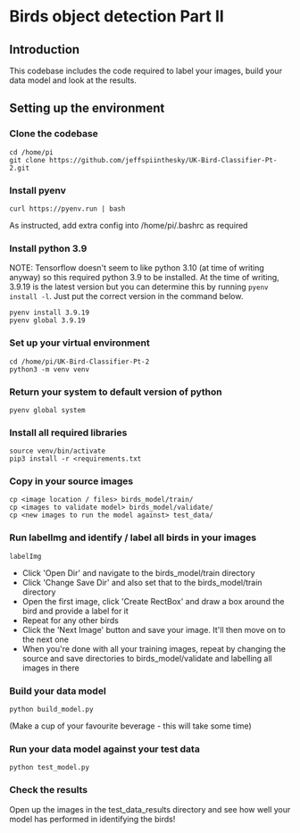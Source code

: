# Birds object detection Part II

## Introduction
This codebase includes the code required to label your images, build your data model and look at the results.

## Setting up the environment
### Clone the codebase
```
cd /home/pi
git clone https://github.com/jeffspiinthesky/UK-Bird-Classifier-Pt-2.git
```

### Install pyenv
```
curl https://pyenv.run | bash
```
As instructed, add extra config into /home/pi/.bashrc as required

### Install python 3.9
NOTE: Tensorflow doesn't seem to like python 3.10 (at time of writing anyway) so this required python 3.9 to be installed. At the time of writing, 3.9.19 is the latest version but you can determine this by running ```pyenv install -l```. Just put the correct version in the command below.
```
pyenv install 3.9.19
pyenv global 3.9.19
```

### Set up your virtual environment
```
cd /home/pi/UK-Bird-Classifier-Pt-2
python3 -m venv venv
```

### Return your system to default version of python
```
pyenv global system
```

### Install all required libraries
```
source venv/bin/activate
pip3 install -r <requirements.txt
```

### Copy in your source images
```
cp <image location / files> birds_model/train/
cp <images to validate model> birds_model/validate/
cp <new images to run the model against> test_data/
```

### Run labelImg and identify / label all birds in your images
```
labelImg
```
* Click 'Open Dir' and navigate to the birds_model/train directory
* Click 'Change Save Dir' and also set that to the birds_model/train directory
* Open the first image, click 'Create RectBox' and draw a box around the bird and provide a label for it
* Repeat for any other birds
* Click the 'Next Image' button and save your image. It'll then move on to the next one
* When you're done with all your training images, repeat by changing the source and save directories to birds_model/validate and labelling all images in there

### Build your data model
```
python build_model.py
```
(Make a cup of your favourite beverage - this will take some time)

### Run your data model against your test data
```
python test_model.py
```

### Check the results
Open up the images in the test_data_results directory and see how well your model has performed in identifying the birds!